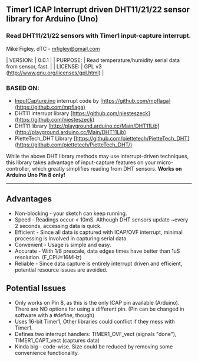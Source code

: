 ## Timer1 ICAP Interrupt driven DHT11/21/22 sensor library for Arduino (Uno)

### Read DHT11/21/22 sensors with Timer1 input-capture interrupt.

Mike Figley, dTC - mfigley@gmail.com

| VERSION: | 0.0.1
|
| PURPOSE: | Read temperature/humidity serial data from sensor, fast. |
| LICENSE: | GPL v3 (http://www.gnu.org/licenses/gpl.html) |

### BASED ON:

*   [InputCapture.ino](https://gist.github.com/mpflaga/4404996) interrupt code by [https://github.com/mpflaga](https://github.com/mpflaga)
*   DHT11 interrupt library [https://github.com/niesteszeck](https://github.com/niesteszeck)
*   DHT11 library [http://playground.arduino.cc/Main/DHT11Lib](http://playground.arduino.cc/Main/DHT11Lib)
*   PietteTech_DHT Library [https://github.com/piettetech/PietteTech_DHT](https://github.com/piettetech/PietteTech_DHT/)

While the above DHT library methods may use interrupt-driven techniques, this library takes advantage of input-capture features on your micro-controller, which greatly simplifies reading from DHT sensors. **Works on Arduino Uno Pin 8 only!**

* * *

## Advantages

*   Non-blocking - your sketch can keep running.
*   Speed - Readings occur < 10mS. Although DHT sensors update ~every 2 seconds, accessing data is quick.
*   Efficient - Since all data is captured with ICAP/OVF interrupt, minimal processing is involved in capturing serial data.
*   Convenient - Usage is simple and easy.
*   Accurate - With 1/8 prescale, data edges times have better than 1uS resolution. (F_CPU=16MHz)
*   Reliable - Since data capture is entirely interrupt driven and efficient, potential resource issues are avoided.

## Potential Issues

*   Only works on Pin 8, as this is the only ICAP pin available (Arduino). There are NO options for using a different pin. (Pin can be changed in software with a #define, though)
*   Uses 16-bit Timer1, Other libraries could conflict if they mess with Timer1.
*   Defines two interrupt handlers: TIMER1_OVF_vect (signals "done"), TIMER1_CAPT_vect (captures data)
*   Kinda big - code-wise. Size could be reduced by removing some convenience functionality.
